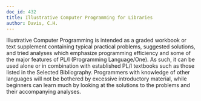 ```yaml
---
doc_id: 432
title: Illustrative Computer Programming for Libraries
author: Davis, C.H.
---
```


Illustrative Computer Programming is intended as
a graded workbook or text supplement containing
typical practical problems, suggested solutions, and
tried analyses which emphasize programming efficiency
and some of the major features of PL/I (Programming
Language/One).  As such, it can be used alone or in
combination with established PL/I textbooks such as
those listed in the Selected Bibliography.  Programmers
with knowledge of other languages will not be bothered
by excessive introductory material, while beginners can
learn much by looking at the solutions to the problems
and their accompanying analyses.